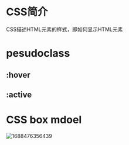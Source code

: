 # CSS简介
CSS描述HTML元素的样式，即如何显示HTML元素
# pesudoclass

## :hover

## :active

# CSS box mdoel
![1688476356439](https://github.com/yandhii/frontend-learning/assets/65276814/4afd86b4-a088-4395-a3b0-7b13b74822be)
